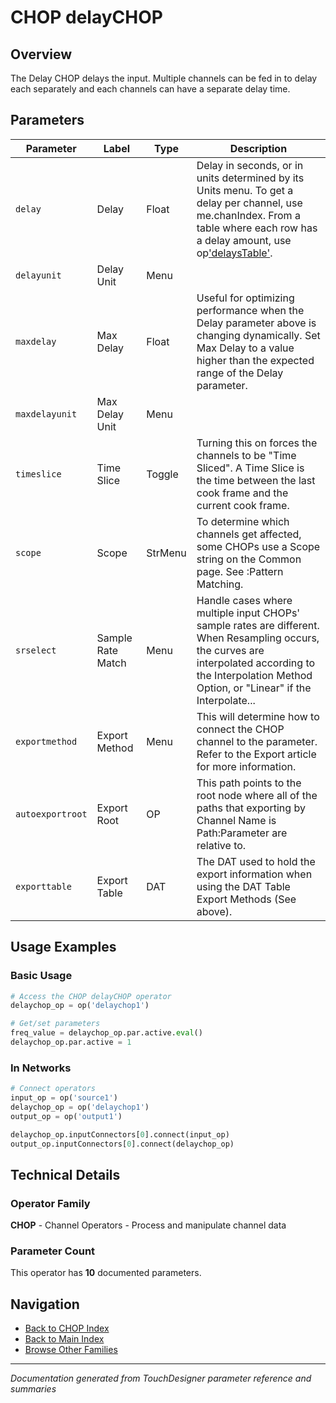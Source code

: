# CHOP delayCHOP

## Overview

The Delay CHOP delays the input. Multiple channels can be fed in to delay each separately and each channels can have a separate delay time.

## Parameters

| Parameter | Label | Type | Description |
|-----------|-------|------|-------------|
| `delay` | Delay | Float | Delay in seconds, or in units determined by its Units menu. To get a delay per channel, use me.chanIndex. From a table where each row has a delay amount, use op['delaysTable'](me.chanIndex,0). |
| `delayunit` | Delay Unit | Menu |  |
| `maxdelay` | Max Delay | Float | Useful for optimizing performance when the Delay parameter above is changing dynamically. Set Max Delay to a value higher than the expected range of the Delay parameter. |
| `maxdelayunit` | Max Delay Unit | Menu |  |
| `timeslice` | Time Slice | Toggle | Turning this on forces the channels to be "Time Sliced".  A Time Slice is the time between the last cook frame and the current cook frame. |
| `scope` | Scope | StrMenu | To determine which channels get affected, some CHOPs use a Scope string on the Common page. See :Pattern Matching. |
| `srselect` | Sample Rate Match | Menu | Handle cases where multiple input CHOPs' sample rates are different. When Resampling occurs, the curves are interpolated according to the Interpolation Method Option, or "Linear" if the Interpolate... |
| `exportmethod` | Export Method | Menu | This will determine how to connect the CHOP channel to the parameter. Refer to the Export article for more information. |
| `autoexportroot` | Export Root | OP | This path points to the root node where all of the paths that exporting by Channel Name is Path:Parameter are relative to. |
| `exporttable` | Export Table | DAT | The DAT used to hold the export information when using the DAT Table Export Methods (See above). |

## Usage Examples

### Basic Usage

```python
# Access the CHOP delayCHOP operator
delaychop_op = op('delaychop1')

# Get/set parameters
freq_value = delaychop_op.par.active.eval()
delaychop_op.par.active = 1
```

### In Networks

```python
# Connect operators
input_op = op('source1')
delaychop_op = op('delaychop1')
output_op = op('output1')

delaychop_op.inputConnectors[0].connect(input_op)
output_op.inputConnectors[0].connect(delaychop_op)
```

## Technical Details

### Operator Family

**CHOP** - Channel Operators - Process and manipulate channel data

### Parameter Count

This operator has **10** documented parameters.

## Navigation

- [Back to CHOP Index](../CHOP/CHOP_INDEX.md)
- [Back to Main Index](../OPERATORS_INDEX.md)
- [Browse Other Families](../OPERATORS_INDEX.md#quick-navigation)

---
*Documentation generated from TouchDesigner parameter reference and summaries*

